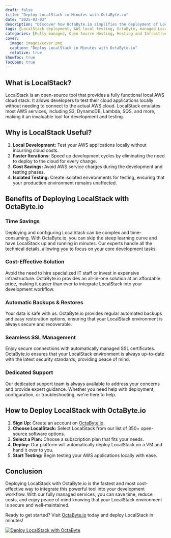 ```yaml
---
draft: false
title: "Deploy LocalStack in Minutes with OctaByte.io"
date: "2025-03-03"
description: "Discover how OctaByte.io simplifies the deployment of LocalStack, a powerful tool for testing AWS services locally. Save time, reduce costs, and enjoy seamless management with OctaByte's fully managed services."
tags: [LocalStack deployment, AWS local testing, OctaByte, managed LocalStack, cloud testing, AWS emulator, cost-effective LocalStack, automated backups, SSL management, open-source software management]
categories: [Fully managed, Open Source Hosting, Hosting and Infrastructure, Infrastructure]
cover:
  image: images/cover.png
  caption: "Deploy LocalStack in Minutes with OctaByte.io"
  relative: true
ShowToc: true
TocOpen: true
---
```



## What is LocalStack?

LocalStack is an open-source tool that provides a fully functional local AWS cloud stack. It allows developers to test their cloud applications locally without needing to connect to the actual AWS cloud. LocalStack emulates most AWS services, including S3, DynamoDB, Lambda, SQS, and more, making it an invaluable tool for development and testing.

## Why is LocalStack Useful?

1. **Local Development:** Test your AWS applications locally without incurring cloud costs.
2. **Faster Iterations:** Speed up development cycles by eliminating the need to deploy to the cloud for every change.
3. **Cost Savings:** Avoid AWS service charges during the development and testing phases.
4. **Isolated Testing:** Create isolated environments for testing, ensuring that your production environment remains unaffected.

## Benefits of Deploying LocalStack with OctaByte.io

### Time Savings
Deploying and configuring LocalStack can be complex and time-consuming. With OctaByte.io, you can skip the steep learning curve and have LocalStack up and running in minutes. Our experts handle all the technical details, allowing you to focus on your core development tasks.

### Cost-Effective Solution
Avoid the need to hire specialized IT staff or invest in expensive infrastructure. OctaByte.io provides an all-in-one solution at an affordable price, making it easier than ever to integrate LocalStack into your development workflow.

### Automatic Backups & Restores
Your data is safe with us. OctaByte.io provides regular automated backups and easy restoration options, ensuring that your LocalStack environment is always secure and recoverable.

### Seamless SSL Management
Enjoy secure connections with automatically managed SSL certificates. OctaByte.io ensures that your LocalStack environment is always up-to-date with the latest security standards, providing peace of mind.

### Dedicated Support
Our dedicated support team is always available to address your concerns and provide expert guidance. Whether you need help with deployment, configuration, or troubleshooting, we're here to help.

## How to Deploy LocalStack with OctaByte.io

1. **Sign Up:** Create an account on [OctaByte.io](https://octabyte.io).
2. **Choose LocalStack:** Select LocalStack from our list of 350+ open-source software options.
3. **Select a Plan:** Choose a subscription plan that fits your needs.
4. **Deploy:** Our platform will automatically deploy LocalStack on a VM and hand it over to you.
5. **Start Testing:** Begin testing your AWS applications locally with ease.

## Conclusion

Deploying LocalStack with OctaByte.io is the fastest and most cost-effective way to integrate this powerful tool into your development workflow. With our fully managed services, you can save time, reduce costs, and enjoy peace of mind knowing that your LocalStack environment is secure and well-maintained.

Ready to get started? Visit [OctaByte.io](https://octabyte.io) today and deploy LocalStack in minutes!

[![Deploy LocalStack with OctaByte](/images/deploy-on-octabyte.png)](https://octabyte.io/fully-managed-open-source-services/hosting-and-infrastructure/infrastructure/localstack)